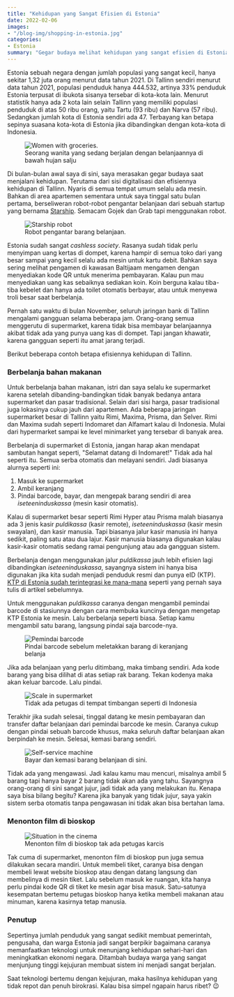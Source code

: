 ```yaml
---
title: "Kehidupan yang Sangat Efisien di Estonia"
date: 2022-02-06
images:
- "/blog-img/shopping-in-estonia.jpg"
categories:
- Estonia
summary: "Gegar budaya melihat kehidupan yang sangat efisien di Estonia berkat teknologi."
---
```


Estonia sebuah negara dengan jumlah populasi yang sangat kecil, hanya sekitar 1,32 juta orang menurut data tahun 2021. Di Tallinn sendiri menurut data tahun 2021, populasi penduduk hanya 444.532, artinya 33% penduduk Estonia terpusat di ibukota sisanya tersebar di kota-kota lain. Menurut statistik hanya ada 2 kota lain selain Tallinn yang memiliki populasi penduduk di atas 50 ribu orang, yaitu Tartu (93 ribu) dan Narva (57 ribu). Sedangkan jumlah kota di Estonia sendiri ada 47. Terbayang kan betapa sepinya suasana kota-kota di Estonia jika dibandingkan dengan kota-kota di Indonesia.

<figure class="figure">
<img src="/blog-img/shopping-in-estonia.jpg" class="figure-img img-fluid" alt="Women with groceries." />
<figcaption class="figure-caption text-center">Seorang wanita yang sedang berjalan dengan belanjaannya di bawah hujan salju</figcaption>
</figure>

Di bulan-bulan awal saya di sini, saya merasakan gegar budaya saat menjalani kehidupan. Terutama dari sisi digitalisasi dan efisiennya kehidupan di Tallinn. Nyaris di semua tempat umum selalu ada mesin. Bahkan di area apartemen sementara untuk saya tinggal satu bulan pertama, berseliweran robot-robot pengantar belanjaan dari sebuah startup yang bernama [Starship](https://www.starship.xyz). Semacam Gojek dan Grab tapi menggunakan robot.

<figure class="figure">
<img src="/blog-img/starship.gif" class="figure-img img-fluid" alt="Starship robot" />
<figcaption class="figure-caption text-center">Robot pengantar barang belanjaan.</figcaption>
</figure>

Estonia sudah sangat *cashless society*. Rasanya sudah tidak perlu menyimpan uang kertas di dompet, karena hampir di semua toko dari yang besar sampai yang kecil selalu ada mesin untuk kartu debit. Bahkan saya sering melihat pengamen di kawasan Baltijaam mengamen dengan menyediakan kode QR untuk menerima pembayaran. Kalau pun mau menyediakan uang kas sebaiknya sediakan koin. Koin berguna kalau tiba-tiba kebelet dan hanya ada toilet otomatis berbayar, atau untuk menyewa troli besar saat berbelanja.

Pernah satu waktu di bulan November, seluruh jaringan bank di Tallinn mengalami gangguan selama beberapa jam. Orang-orang semua menggerutu di supermarket, karena tidak bisa membayar belanjaannya akibat tidak ada yang punya uang kas di dompet. Tapi jangan khawatir, karena gangguan seperti itu amat jarang terjadi.

Berikut beberapa contoh betapa efisiennya kehidupan di Tallinn.

### Berbelanja bahan makanan

Untuk berbelanja bahan makanan, istri dan saya selalu ke supermarket karena setelah dibanding-bandingkan tidak banyak bedanya antara supermarket dan pasar tradisional. Selain dari sisi harga, pasar tradisional juga lokasinya cukup jauh dari apartemen. Ada beberapa jaringan supermarket besar di Tallinn yaitu Rimi, Maxima, Prisma, dan Selver. Rimi dan Maxima sudah seperti Indomaret dan Alfamart kalau di Indonesia. Mulai dari hypermarket sampai ke level minimarket yang tersebar di banyak area.

Berbelanja di supermarket di Estonia, jangan harap akan mendapat sambutan hangat seperti, "Selamat datang di Indomaret!" Tidak ada hal seperti itu. Semua serba otomatis dan melayani sendiri. Jadi biasanya alurnya seperti ini:
1. Masuk ke supermarket
2. Ambil keranjang
3. Pindai barcode, bayar, dan mengepak barang sendiri di area *iseteeninduskassa* (mesin kasir otomatis).

Kalau di supermarket besar seperti Rimi Hyper atau Prisma malah biasanya ada 3 jenis kasir *puldikassa* (kasir remote), *iseteeninduskassa* (kasir mesin swayalan), dan kasir manusia. Tapi biasanya jalur kasir manusia ini hanya sedikit, paling satu atau dua lajur. Kasir manusia biasanya digunakan kalau kasir-kasir otomatis sedang ramai pengunjung atau ada gangguan sistem.

Berbelanja dengan menggunakan jalur *puldikassa* jauh lebih efisien lagi dibandingkan *iseteeninduskassa*, sayangnya sistem ini hanya bisa digunakan jika kita sudah menjadi penduduk resmi dan punya eID (KTP). [KTP di Estonia sudah terintegrasi ke mana-mana](/estonia/ektp-yang-sesungguhnya) seperti yang pernah saya tulis di artikel sebelumnya.

Untuk menggunakan *puldikassa* caranya dengan mengambil pemindai barcode di stasiunnya dengan cara membuka kuncinya dengan mengetap KTP Estonia ke mesin. Lalu berbelanja seperti biasa. Setiap kamu mengambil satu barang, langsung pindai saja barcode-nya.

<figure class="figure">
<img src="/blog-img/self-scanner.jpg" class="figure-img img-fluid" alt="Pemindai barcode" />
<figcaption class="figure-caption text-center">Pindai barcode sebelum meletakkan barang di keranjang belanja</figcaption>
</figure>

Jika ada belanjaan yang perlu ditimbang, maka timbang sendiri. Ada kode barang yang bisa dilihat di atas setiap rak barang. Tekan kodenya maka akan keluar barcode. Lalu pindai.

<figure class="figure">
<img src="/blog-img/self-scale.jpg" class="figure-img img-fluid" alt="Scale in supermarket" />
<figcaption class="figure-caption text-center">Tidak ada petugas di tempat timbangan seperti di Indonesia</figcaption>
</figure>

Terakhir jika sudah selesai, tinggal datang ke mesin pembayaran dan transfer daftar belanjaan dari pemindai barcode ke mesin. Caranya cukup dengan pindai sebuah barcode khusus, maka seluruh daftar belanjaan akan berpindah ke mesin. Selesai, kemasi barang sendiri.

<figure class="figure">
<img src="/blog-img/iseteeninduskassa.jpg" class="figure-img img-fluid" alt="Self-service machine" />
<figcaption class="figure-caption text-center">Bayar dan kemasi barang belanjaan di sini.</figcaption>
</figure>

Tidak ada yang mengawasi. Jadi kalau kamu mau mencuri, misalnya ambil 5 barang tapi hanya bayar 2 barang tidak akan ada yang tahu. Sayangnya orang-orang di sini sangat jujur, jadi tidak ada yang melakukan itu. Kenapa saya bisa bilang begitu? Karena jika banyak yang tidak jujur, saya yakin sistem serba otomatis tanpa pengawasan ini tidak akan bisa bertahan lama.

### Menonton film di bioskop

<figure class="figure">
<img src="/blog-img/cinamon-kino.gif" class="figure-img img-fluid" alt="Situation in the cinema" />
<figcaption class="figure-caption text-center">Menonton film di bioskop tak ada petugas karcis</figcaption>
</figure>

Tak cuma di supermarket, menonton film di bioskop pun juga semua dilakukan secara mandiri. Untuk membeli tiket, caranya bisa dengan membeli lewat website bioskop atau dengan datang langsung dan membelinya di mesin tiket. Lalu sebelum masuk ke ruangan, kita hanya perlu pindai kode QR di tiket ke mesin agar bisa masuk. Satu-satunya kesempatan bertemu petugas bioskop hanya ketika membeli makanan atau minuman, karena kasirnya tetap manusia.

### Penutup

Sepertinya jumlah penduduk yang sangat sedikit membuat pemerintah, pengusaha, dan warga Estonia jadi sangat berpikir bagaimana caranya memanfaatkan teknologi untuk menunjang kehidupan sehari-hari dan meningkatkan ekonomi negara. Ditambah budaya warga yang sangat menjunjung tinggi kejujuran membuat sistem ini menjadi sangat berjalan.

Saat teknologi bertemu dengan kejujuran, maka hasilnya kehidupan yang tidak repot dan penuh birokrasi. Kalau bisa simpel ngapain harus ribet? 😉 
